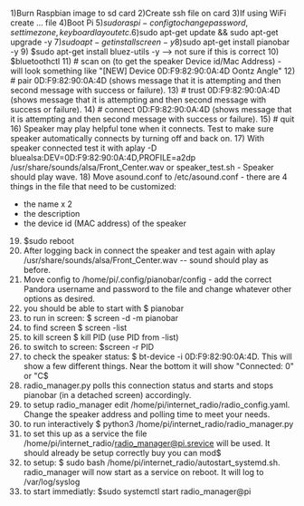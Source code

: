1)Burn Raspbian image to sd card
2)Create ssh file on card
3)If using WiFi create ... file
4)Boot Pi
5)$sudo raspi-config to change password, set time zone, keyboard layout etc.
6)$sudo apt-get update && sudo apt-get upgrade -y
7)$sudo apt-get install screen -y
8)$sudo apt-get install pianobar -y
9) $sudo apt-get install bluez-utils -y --> not sure if this is correct
10) $bluetoothctl
11) # scan on (to get the speaker Device id/Mac Address) - will look something like "[NEW] Device 0D:F9:82:90:0A:4D Oontz Angle"
12) # pair 0D:F9:82:90:0A:4D (shows message that it is attempting and then second message with success or failure).
13) # trust 0D:F9:82:90:0A:4D (shows message that it is attempting and then second message with success or failure).
14) # connect 0D:F9:82:90:0A:4D (shows message that it is attempting and then second message with success or failure).
15) # quit
16) Speaker may play helpful tone when it connects. Test to make sure speaker automatically connects by turning off and back on.
17) With speaker connected test it with aplay -D bluealsa:DEV=0D:F9:82:90:0A:4D,PROFILE=a2dp /usr/share/sounds/alsa/Front_Center.wav or speaker_test.sh - Speaker should play wave.
18) Move asound.conf to /etc/asound.conf - there are 4 things in the file that need to be customized: 
- the name x 2
- the description
- the device id (MAC address) of the speaker
19) $sudo reboot
20) After logging back in connect the speaker and test again with aplay /usr/share/sounds/alsa/Front_Center.wav -- sound should play as before.
21) Move config  to /home/pi/.config/pianobar/config - add the correct Pandora username and password to the file and change whatever other options as desired.
22) you should be able to start with $ pianobar
23) to run in screen: $ screen -d -m pianobar
24) to find screen $ screen -list
25) to kill screen $ kill PID (use PID from -list)
26) to switch to screen: $screen -r PID 
27) to check the speaker status: $ bt-device -i 0D:F9:82:90:0A:4D.  This will show a few different things.  Near the bottom it will show "Connected: 0" or "C$
28) radio_manager.py polls this connection status and starts and stops pianobar (in a detached screen) accordingly.
29) to setup radio_manager edit /home/pi/internet_radio/radio_config.yaml.  Change the speaker address and polling time to meet your needs.
30) to run interactively $ python3 /home/pi/internet_radio/radio_manager.py
31) to set this up as a service the file /home/pi/internet_radio/radio_manager@pi.srevice will be used.  It should already be setup correctly buy you can mod$
32) to setup: $ sudo bash /home/pi/internet_radio/autostart_systemd.sh. radio_manager will now start as a service on reboot.  It will log to /var/log/syslog
33) to start immediatly: $sudo systemctl start radio_manager@pi


